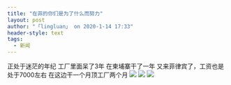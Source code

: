 ```yaml
---
title: "在菲的你们是为了什么而努力"
layout: post
author: "「lingluan」 on 2020-1-14 17:33"
header-style: text
tags:
  - 新闻
---
```


<head></head>
<body>
  正处于迷茫的年纪 工厂里面呆了3年 在柬埔寨干了一年 又来菲律宾了，工资也是处于7000左右 在这边干一个月顶工厂两个月
 <img src="https://bbs.boniu123.cc/static/image/smiley/1ali/4.gif" smilieid="277">
 <img src="https://bbs.boniu123.cc/static/image/smiley/1ali/4.gif" smilieid="277">
 <img src="https://bbs.boniu123.cc/static/image/smiley/1ali/4.gif" smilieid="277">
</body>


